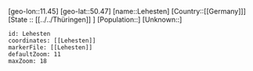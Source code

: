 ﻿---
location: [50.47,11.45]
mapzoom: [7,12] 
mapmarker: city 
type: City
tags:
- geo/City


SpocWebEntityId: 31915
isDeleted: false
confidential: public

---
[geo-lon::11.45]
[geo-lat::50.47]
[name::Lehesten]
[Country::[[Germany]]]
[State :: [[../../Thüringen]] ]
[Population::]
[Unknown::]


```leaflet
id: Lehesten
coordinates: [[Lehesten]]
markerFile: [[Lehesten]]
defaultZoom: 11 
maxZoom: 18
```
